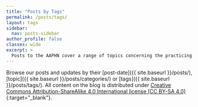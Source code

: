 ```yaml
---
title: "Posts by Tags"
permalink: /posts/tags/
layout: tags
sidebar:
  nav: posts-sidebar
author_profile: false
classes: wide
excerpt: >
  Posts to the AAPHN cover a range of topics concerning the practicing and studying of public history in Australasia. Browse these various topics here by their tags.
---
```

Browse our posts and updates by their [post-date]({{ site.baseurl }}/posts/), [topic]({{ site.baseurl }}/posts/categories/) or [tags]({{ site.baseurl }}/posts/tags/). All content on the blog is distributed under [Creative Commons Attribution-ShareAlike 4.0 International license (CC BY-SA 4.0)](https://creativecommons.org/licenses/by-sa/4.0/){:target="_blank"}.
